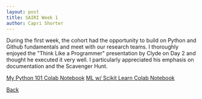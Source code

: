 ```yaml
---
layout: post
title: SAIRI Week 1
author: Capri Shorter
---
```


During the first week, the cohort had the opportunity to build on Python and Github fundamentals and meet with our research teams. I thoroughly enjoyed the "Think Like a Programmer" presentation by Clyde on Day 2 and thought he executed it very well. I particularly appreciated his emphasis on documentation and the Scavenger Hunt.

[My Python 101 Colab Notebook](https://colab.research.google.com/drive/1huGh-px3PFgSyNG9SundaxQUtTcvl7TR?usp=sharing)
[ML w/ Scikit Learn Colab Notebook](https://colab.research.google.com/drive/1I8mb1l7ayVEx3WBm76rH6DwoJIFvJFDv?usp=sharing) 
  
 

[Back](./)
